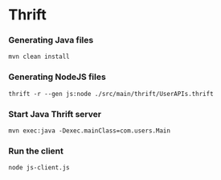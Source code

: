# Thrift

### Generating Java files 

```
mvn clean install
```

### Generating NodeJS files

```
thrift -r --gen js:node ./src/main/thrift/UserAPIs.thrift
```

### Start Java Thrift server 

```
mvn exec:java -Dexec.mainClass=com.users.Main
```

### Run the client

```
node js-client.js
```